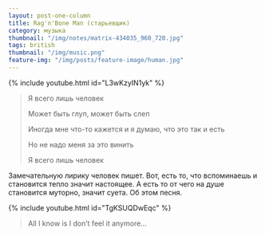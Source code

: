 ```yaml
---
layout: post-one-column
title: Rag'n'Bone Man (старьевщик)
category: музыка
thumbnail: "/img/notes/matrix-434035_960_720.jpg"
tags: british
thumbnail: "/img/music.png"
feature-img: "/img/posts/feature-image/human.jpg"
---
```



{% include youtube.html id="L3wKzyIN1yk" %}

<blockquote>
<p>Я всего лишь человек</p>
<p>Может быть  глуп, может быть слеп</p>
<p>Иногда мне что-то кажется и я думаю, что это так и есть</p>
<p>Но не надо меня за это винить</p>
<p>Я всего лишь человек</p>
  </blockquote>
  
<!-- Дальше -->



Замечательную лирику человек пишет. Вот, есть то, что вспоминаешь и становится тепло значит настоящее. А есть то от чего на душе становится муторно, значит суета. Об этом песня.



{% include youtube.html id="TgKSUQDwEqc" %} 


<blockquote>
<p>All I know is I don’t feel it anymore…</p>
</blockquote>

